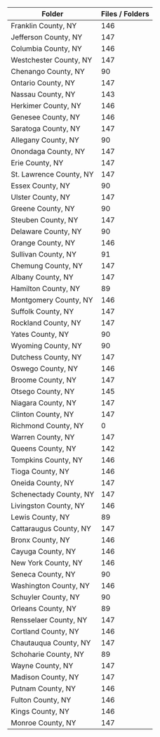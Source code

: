 | Folder                  |   Files / Folders |
|-------------------------|-------------------|
| Franklin County, NY     |               146 |
| Jefferson County, NY    |               147 |
| Columbia County, NY     |               146 |
| Westchester County, NY  |               147 |
| Chenango County, NY     |                90 |
| Ontario County, NY      |               147 |
| Nassau County, NY       |               143 |
| Herkimer County, NY     |               146 |
| Genesee County, NY      |               146 |
| Saratoga County, NY     |               147 |
| Allegany County, NY     |                90 |
| Onondaga County, NY     |               147 |
| Erie County, NY         |               147 |
| St. Lawrence County, NY |               147 |
| Essex County, NY        |                90 |
| Ulster County, NY       |               147 |
| Greene County, NY       |                90 |
| Steuben County, NY      |               147 |
| Delaware County, NY     |                90 |
| Orange County, NY       |               146 |
| Sullivan County, NY     |                91 |
| Chemung County, NY      |               147 |
| Albany County, NY       |               147 |
| Hamilton County, NY     |                89 |
| Montgomery County, NY   |               146 |
| Suffolk County, NY      |               147 |
| Rockland County, NY     |               147 |
| Yates County, NY        |                90 |
| Wyoming County, NY      |                90 |
| Dutchess County, NY     |               147 |
| Oswego County, NY       |               146 |
| Broome County, NY       |               147 |
| Otsego County, NY       |               145 |
| Niagara County, NY      |               147 |
| Clinton County, NY      |               147 |
| Richmond County, NY     |                 0 |
| Warren County, NY       |               147 |
| Queens County, NY       |               142 |
| Tompkins County, NY     |               146 |
| Tioga County, NY        |               146 |
| Oneida County, NY       |               147 |
| Schenectady County, NY  |               147 |
| Livingston County, NY   |               146 |
| Lewis County, NY        |                89 |
| Cattaraugus County, NY  |               147 |
| Bronx County, NY        |               146 |
| Cayuga County, NY       |               146 |
| New York County, NY     |               146 |
| Seneca County, NY       |                90 |
| Washington County, NY   |               146 |
| Schuyler County, NY     |                90 |
| Orleans County, NY      |                89 |
| Rensselaer County, NY   |               147 |
| Cortland County, NY     |               146 |
| Chautauqua County, NY   |               147 |
| Schoharie County, NY    |                89 |
| Wayne County, NY        |               147 |
| Madison County, NY      |               147 |
| Putnam County, NY       |               146 |
| Fulton County, NY       |               146 |
| Kings County, NY        |               146 |
| Monroe County, NY       |               147 |